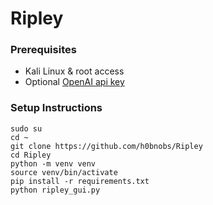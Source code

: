 # Ripley

### Prerequisites

- Kali Linux & root access
- Optional [OpenAI api key](https://openai.com/index/openai-api/)

### Setup Instructions

```
sudo su
cd ~
git clone https://github.com/h0bnobs/Ripley
cd Ripley
python -m venv venv
source venv/bin/activate
pip install -r requirements.txt
python ripley_gui.py
```